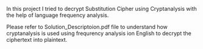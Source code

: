 In this project I tried to decrypt Substitution Cipher using Cryptanalysis with the help of language frequency analysis.

Please refer to Solution_Descriptoion.pdf file to understand how cryptanalysis is used using frequrency analysis ion English to decrypt the ciphertext into plaintext. 
